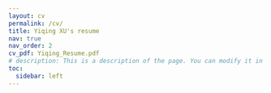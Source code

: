 ```yaml
---
layout: cv
permalink: /cv/
title: Yiqing XU's resume
nav: true
nav_order: 2
cv_pdf: Yiqing_Resume.pdf
# description: This is a description of the page. You can modify it in '_pages/cv.md'. You can also change or remove the top pdf download button.
toc:
  sidebar: left
---
```

